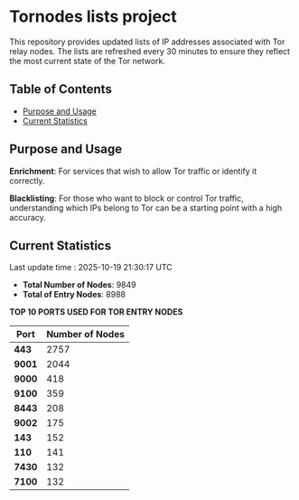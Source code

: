 # Tornodes lists project

This repository provides updated lists of IP addresses associated with Tor relay nodes. The lists are refreshed every 30 minutes to ensure they reflect the most current state of the Tor network.

## Table of Contents

- [Purpose and Usage](#purpose-and-usage)
- [Current Statistics](#current-statistics)


## Purpose and Usage

**Enrichment**: For services that wish to allow Tor traffic or identify it correctly.

**Blacklisting**: For those who want to block or control Tor traffic, understanding which IPs belong to Tor can be a starting point with a high accuracy.

## Current Statistics

Last update time : 2025-10-19 21:30:17 UTC

- **Total Number of Nodes**: 9849
- **Total of Entry Nodes**: 8988

**TOP 10 PORTS USED FOR TOR ENTRY NODES**

| **Port** | **Number of Nodes** |
|------|-----------------|
| **443**   | 2757  |
| **9001**   | 2044  |
| **9000**   | 418  |
| **9100**   | 359  |
| **8443**   | 208  |
| **9002**   | 175  |
| **143**   | 152  |
| **110**   | 141  |
| **7430**   | 132  |
| **7100**   | 132  |

